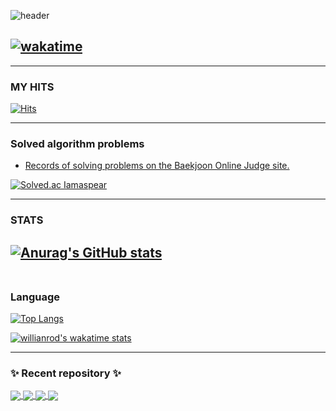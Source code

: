 <!-- ![header](https://capsule-render.vercel.app/api?type=slice&color=gradient&text=%Imaspear%20%20&height=200&fontSize=100) -->
![header](https://capsule-render.vercel.app/api?type=waving&color=auto&height=300&section=header&text=Imaspear&fontSize=90)

[![wakatime](https://wakatime.com/badge/user/90b119ca-80b9-4368-a9d2-3404cc5dd55b.svg)](https://wakatime.com/@90b119ca-80b9-4368-a9d2-3404cc5dd55b)
---

	
---
### MY HITS
  [![Hits](https://hits.seeyoufarm.com/api/count/incr/badge.svg?url=https%3A%2F%2Fgithub.com%2FImaspear&count_bg=%239A9B9A&title_bg=%23555555&icon=&icon_color=%23E7E7E7&title=hits&edge_flat=false)](https://hits.seeyoufarm.com)

---
### Solved algorithm problems
-  [Records of solving problems on the Baekjoon Online Judge site.](https://solved.ac/profile/geonc123)


[![Solved.ac Iamaspear](http://mazassumnida.wtf/api/v2/generate_badge?boj=geonc123)](https://solved.ac/geonc123)

---
### STATS
[![Anurag's GitHub stats](https://github-readme-stats.vercel.app/api?username=Imaspear)](https://github.com/anuraghazra/github-readme-stats)
<br>
<br>
---
### Language
[![Top Langs](https://github-readme-stats.vercel.app/api/top-langs/?username=Imaspear)](https://github.com/anuraghazra/github-readme-stats)

[![willianrod's wakatime stats](https://github-readme-stats.vercel.app/api/wakatime?username=Imaspear)](https://github.com/anuraghazra/github-readme-stats)

---
### ✨ Recent  repository ✨

<a href="https://github.com/Imaspear/GiveMyHeartToEveryonePage">
  <img align="center" src="https://github-readme-stats.vercel.app/api/pin/?username=Imaspear&repo=GiveMyHeartToEveryonePage" />
</a>
<a href="https://github.com/Imaspear/WhatIsSpring">
  <img align="center" src="https://github-readme-stats.vercel.app/api/pin/?username=Imaspear&repo=WhatIsSpring" />
</a>
<a href="https://github.com/Imaspear/Busan-Sturdy">
  <img align="center" src="https://github-readme-stats.vercel.app/api/pin/?username=Imaspear&repo=Busan-Sturdy" />
</a>
<a href="https://github.com/Imaspear/second-hello-spring">
  <img align="center" src="https://github-readme-stats.vercel.app/api/pin/?username=Imaspear&repo=second-hello-spring" />
</a>



